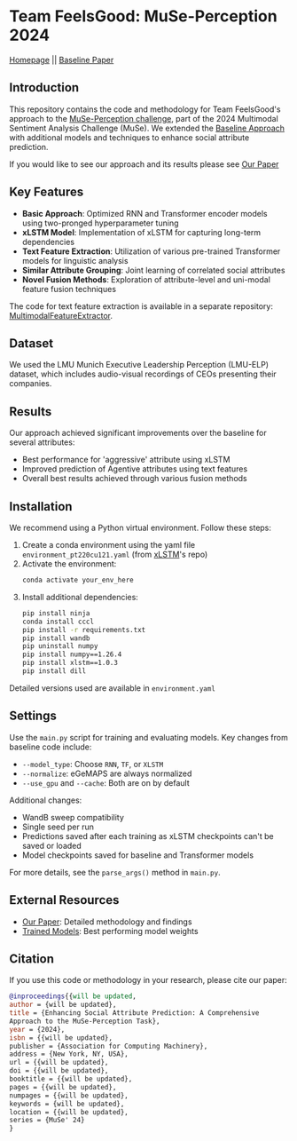 # Team FeelsGood: MuSe-Perception 2024

[Homepage](https://www.muse-challenge.org) || [Baseline Paper](https://www.researchgate.net/publication/380664467_The_MuSe_2024_Multimodal_Sentiment_Analysis_Challenge_Social_Perception_and_Humor_Recognition)

## Introduction

This repository contains the code and methodology for Team FeelsGood's approach to the [MuSe-Perception challenge](https://www.muse-challenge.org/challenge/sub-challenges), part of the 2024 Multimodal Sentiment Analysis Challenge (MuSe). We extended the [Baseline Approach](https://github.com/amirip/MuSe-2024) with additional models and techniques to enhance social attribute prediction.

If you would like to see our approach and its results please see [Our Paper](https://willbeupdated.com)


## Key Features

- **Basic Approach**: Optimized RNN and Transformer encoder models using two-pronged hyperparameter tuning
- **xLSTM Model**: Implementation of xLSTM for capturing long-term dependencies
- **Text Feature Extraction**: Utilization of various pre-trained Transformer models for linguistic analysis
- **Similar Attribute Grouping**: Joint learning of correlated social attributes
- **Novel Fusion Methods**: Exploration of attribute-level and uni-modal feature fusion techniques

The code for text feature extraction is available in a separate repository: [MultimodalFeatureExtractor](https://github.com/0eai/MultimodalFeatureExtractor).

## Dataset

We used the LMU Munich Executive Leadership Perception (LMU-ELP) dataset, which includes audio-visual recordings of CEOs presenting their companies.

## Results

Our approach achieved significant improvements over the baseline for several attributes:

- Best performance for 'aggressive' attribute using xLSTM
- Improved prediction of Agentive attributes using text features
- Overall best results achieved through various fusion methods

## Installation

We recommend using a Python virtual environment. Follow these steps:

1. Create a conda environment using the yaml file `environment_pt220cu121.yaml` (from [xLSTM](https://github.com/NX-AI/xlstm)'s repo)
2. Activate the environment:
   ```bash
   conda activate your_env_here
   ```
3. Install additional dependencies:
   ```bash
   pip install ninja
   conda install cccl
   pip install -r requirements.txt
   pip install wandb
   pip uninstall numpy
   pip install numpy==1.26.4
   pip install xlstm==1.0.3
   pip install dill
   ```
Detailed versions used are available in `environment.yaml`

## Settings

Use the `main.py` script for training and evaluating models. Key changes from baseline code include:

- `--model_type`: Choose `RNN`, `TF`, or `XLSTM`
- `--normalize`: eGeMAPS are always normalized
- `--use_gpu` and `--cache`: Both are on by default

Additional changes:
- WandB sweep compatibility
- Single seed per run
- Predictions saved after each training as xLSTM checkpoints can't be saved or loaded
- Model checkpoints saved for baseline and Transformer models

For more details, see the `parse_args()` method in `main.py`.

## External Resources

- [Our Paper](https://willbeupdated.com): Detailed methodology and findings
- [Trained Models](https://willbeupdated.com): Best performing model weights

## Citation

If you use this code or methodology in your research, please cite our paper:

```bibtex
@inproceedings{{will be updated,
author = {will be updated},
title = {Enhancing Social Attribute Prediction: A Comprehensive
Approach to the MuSe-Perception Task},
year = {2024},
isbn = {{will be updated},
publisher = {Association for Computing Machinery},
address = {New York, NY, USA},
url = {{will be updated},
doi = {{will be updated},
booktitle = {{will be updated},
pages = {{will be updated},
numpages = {{will be updated},
keywords = {will be updated},
location = {{will be updated},
series = {MuSe' 24}
}
```

